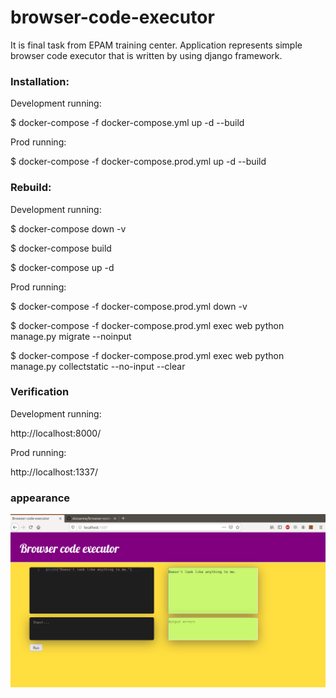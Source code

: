 # browser-code-executor

It is final task from EPAM training center. Application represents simple 
browser code executor that is written by using django framework.

### Installation:

Development running:

$ docker-compose -f docker-compose.yml up -d --build

Prod running:

$ docker-compose -f docker-compose.prod.yml up -d --build

### Rebuild:

Development running:

$ docker-compose down -v

$ docker-compose build

$ docker-compose up -d

Prod running:

$ docker-compose -f docker-compose.prod.yml down -v

$ docker-compose -f docker-compose.prod.yml exec web python manage.py migrate --noinput

$ docker-compose -f docker-compose.prod.yml exec web python manage.py collectstatic --no-input --clear

### Verification 
Development running:

http://localhost:8000/

Prod running:

http://localhost:1337/

### appearance

![Пример работы](https://raw.githubusercontent.com/skosarew/browser-code-executor/master/appearance.png)